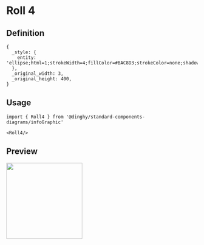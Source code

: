 # Roll 4

## Definition

```
{
  _style: { 
    entity: 'ellipse;html=1;strokeWidth=4;fillColor=#BAC8D3;strokeColor=none;shadow=0;fontSize=10;fontColor=#FFFFFF;align=center;fontStyle=0;whiteSpace=wrap;spacing=10;',
  },
  _original_width: 3,
  _original_height: 400,
}
```

## Usage

```
import { Roll4 } from '@dinghy/standard-components-diagrams/infoGraphic'

<Roll4/>
```

## Preview

<img src="./roll-4.png" width="200"/>
